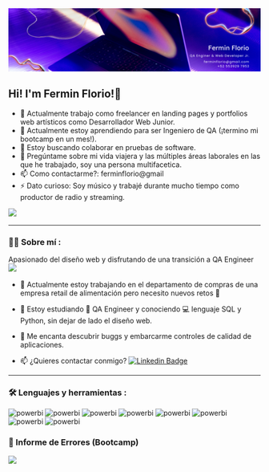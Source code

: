 <div id="header" align="center">
  <img decoding="async" src="https://github.com/ferminflorio/ferminflorio/blob/main/Banner%20Github.png" width="1000"/>
</div>

## Hi! I'm Fermin Florio!👋

- 🔭 Actualmente trabajo como freelancer en landing pages y portfolios web artísticos como Desarrollador Web Junior.
- 🌱 Actualmente estoy aprendiendo para ser Ingeniero de QA (¡termino mi bootcamp en un mes!).
- 👯 Estoy buscando colaborar en pruebas de software.
- 💬 Pregúntame sobre mi vida viajera y las múltiples áreas laborales en las que he trabajado, soy una persona multifacetica.
- 📫 Como contactarme?: ferminflorio@gmail
- ⚡ Dato curioso: Soy músico y trabajé durante mucho tiempo como productor de radio y streaming.



[![](https://img.shields.io/badge/LinkedIn-0077B5?style=for-the-badge&logo=linkedin&logoColor=white)](https://www.linkedin.com/in/ferminflorio/)



---

<div id="header" align="left">
  
  ### :man_technologist: Sobre mí :
  Apasionado  del diseño web y disfrutando de una transición a QA Engineer <img decoding="async" src="https://media.giphy.com/media/WUlplcMpOCEmTGBtBW/giphy.gif" width="30">
* :telescope: Actualmente estoy trabajando en el departamento de compras de una empresa retail de alimentación pero necesito nuevos retos :muscle:

* :seedling: Estoy estudiando :blue_book: QA Engineer y conociendo :computer: lenguaje SQL y Python, sin dejar de lado el diseño web.

* :bug: Me encanta descubrir buggs y embarcarme controles de calidad de aplicaciones. 

* :mailbox: ¿Quieres contactar conmigo? [![Linkedin Badge](https://img.shields.io/badge/-Fermin-blue?style=flat&logo=Linkedin&logoColor=white)](https://www.linkedin.com/in/ferminflorio/)

  
---


### :hammer_and_wrench: Lenguajes y herramientas :

<div id="header" align="left">
  
 <img decoding="async" src="https://img.shields.io/badge/HTML-FFBE00?style=for-the-badge&logo=Power-BI&logoColor=white" alt="powerbi"/>
  </a>
   <img decoding="async" src="https://img.shields.io/badge/CSS3-FFBE00?style=for-the-badge&logo=Power-BI&logoColor=white" alt="powerbi"/>
  </a>
 <img decoding="async" src="https://img.shields.io/badge/SAAS-FFBE00?style=for-the-badge&logo=Power-BI&logoColor=white" alt="powerbi"/>
  </a>
   <img decoding="async" src="https://img.shields.io/badge/BOOTSTRAP-FFBE00?style=for-the-badge&logo=Power-BI&logoColor=white" alt="powerbi"/>
  </a>
   <img decoding="async" src="https://img.shields.io/badge/ANDROID_STUDIO-FFBE00?style=for-the-badge&logo=Power-BI&logoColor=white" alt="powerbi"/>
  </a>
   <img decoding="async" src="https://img.shields.io/badge/SQL-FFBE00?style=for-the-badge&logo=Power-BI&logoColor=white" alt="powerbi"/>
  </a>
 <img decoding="async" src="https://img.shields.io/badge/API_TESTING-FFBE00?style=for-the-badge&logo=Power-BI&logoColor=white" alt="powerbi"/>
  </a>
   <img decoding="async" src="https://img.shields.io/badge/ANDROID_STUDIO-FFBE00?style=for-the-badge&logo=Power-BI&logoColor=white" alt="powerbi"/>
  </a>
 
</div>

### :closed_book: Informe de Errores (Bootcamp) 

[![](https://img.shields.io/badge/JIRA-0077B5?style=for-the-badge&logo=JIRA&logoColor=white)](https://ferminflorio.atlassian.net/sr/jira.issueviews:searchrequest-printable/temp/SearchRequest.html?jqlQuery=ORDER+BY+created+DESC&atl_token=7749ff381afcbbc0ef776c8fd5b22b216fbb72a7_lin&tempMax=1000)



